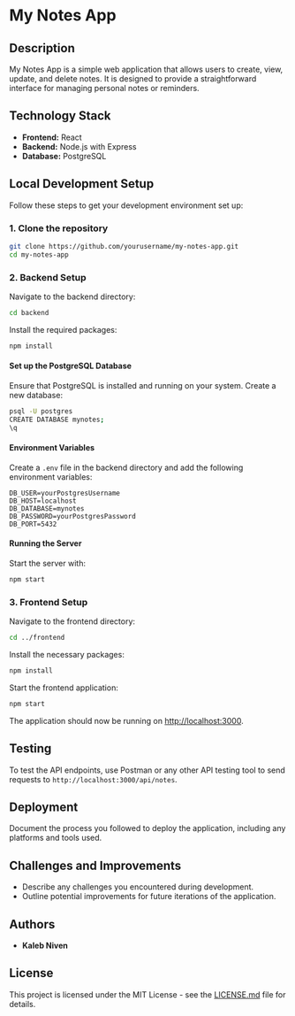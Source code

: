 # My Notes App

## Description

My Notes App is a simple web application that allows users to create, view, update, and delete notes. It is designed to provide a straightforward interface for managing personal notes or reminders.

## Technology Stack

- **Frontend:** React 
- **Backend:** Node.js with Express
- **Database:** PostgreSQL

## Local Development Setup

Follow these steps to get your development environment set up:

### 1. Clone the repository

```bash
git clone https://github.com/yourusername/my-notes-app.git
cd my-notes-app
```

### 2. Backend Setup

Navigate to the backend directory:

```bash
cd backend
```

Install the required packages:

```bash
npm install
```

#### Set up the PostgreSQL Database

Ensure that PostgreSQL is installed and running on your system. Create a new database:

```bash
psql -U postgres
CREATE DATABASE mynotes;
\q
```

#### Environment Variables

Create a `.env` file in the backend directory and add the following environment variables:

```plaintext
DB_USER=yourPostgresUsername
DB_HOST=localhost
DB_DATABASE=mynotes
DB_PASSWORD=yourPostgresPassword
DB_PORT=5432
```

#### Running the Server

Start the server with:

```bash
npm start
```

### 3. Frontend Setup

Navigate to the frontend directory:

```bash
cd ../frontend
```

Install the necessary packages:

```bash
npm install
```

Start the frontend application:

```bash
npm start
```

The application should now be running on [http://localhost:3000](http://localhost:3000).

## Testing

To test the API endpoints, use Postman or any other API testing tool to send requests to `http://localhost:3000/api/notes`.

## Deployment

Document the process you followed to deploy the application, including any platforms and tools used.

## Challenges and Improvements

- Describe any challenges you encountered during development.
- Outline potential improvements for future iterations of the application.

## Authors

- **Kaleb Niven**

## License

This project is licensed under the MIT License - see the [LICENSE.md](LICENSE.md) file for details.

